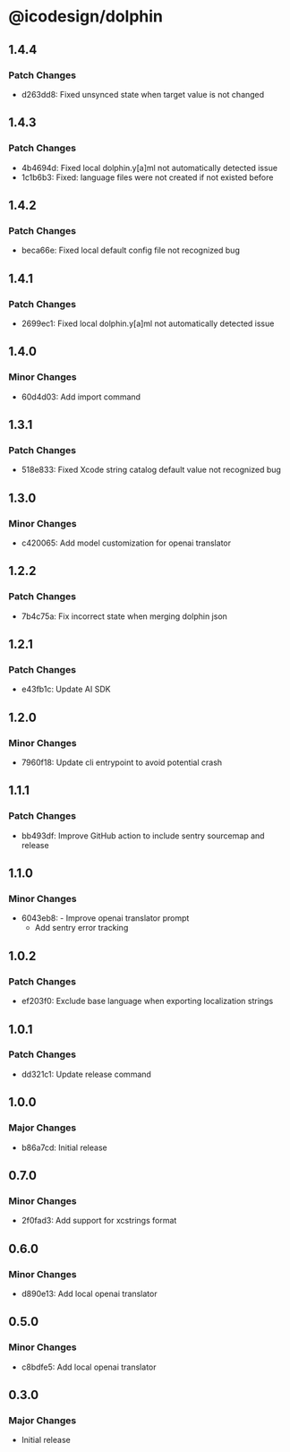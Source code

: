 # @icodesign/dolphin

## 1.4.4

### Patch Changes

- d263dd8: Fixed unsynced state when target value is not changed

## 1.4.3

### Patch Changes

- 4b4694d: Fixed local dolphin.y[a]ml not automatically detected issue
- 1c1b6b3: Fixed: language files were not created if not existed before

## 1.4.2

### Patch Changes

- beca66e: Fixed local default config file not recognized bug

## 1.4.1

### Patch Changes

- 2699ec1: Fixed local dolphin.y[a]ml not automatically detected issue

## 1.4.0

### Minor Changes

- 60d4d03: Add import command

## 1.3.1

### Patch Changes

- 518e833: Fixed Xcode string catalog default value not recognized bug

## 1.3.0

### Minor Changes

- c420065: Add model customization for openai translator

## 1.2.2

### Patch Changes

- 7b4c75a: Fix incorrect state when merging dolphin json

## 1.2.1

### Patch Changes

- e43fb1c: Update AI SDK

## 1.2.0

### Minor Changes

- 7960f18: Update cli entrypoint to avoid potential crash

## 1.1.1

### Patch Changes

- bb493df: Improve GitHub action to include sentry sourcemap and release

## 1.1.0

### Minor Changes

- 6043eb8: - Improve openai translator prompt
  - Add sentry error tracking

## 1.0.2

### Patch Changes

- ef203f0: Exclude base language when exporting localization strings

## 1.0.1

### Patch Changes

- dd321c1: Update release command

## 1.0.0

### Major Changes

- b86a7cd: Initial release

## 0.7.0

### Minor Changes

- 2f0fad3: Add support for xcstrings format

## 0.6.0

### Minor Changes

- d890e13: Add local openai translator

## 0.5.0

### Minor Changes

- c8bdfe5: Add local openai translator

## 0.3.0

### Major Changes

- Initial release
